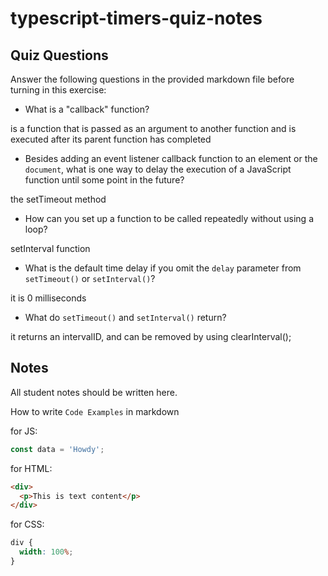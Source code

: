 # typescript-timers-quiz-notes

## Quiz Questions

Answer the following questions in the provided markdown file before turning in this exercise:

- What is a "callback" function?

is a function that is passed as an argument to another function and is executed after its parent function has completed

- Besides adding an event listener callback function to an element or the `document`, what is one way to delay the execution of a JavaScript function until some point in the future?

the setTimeout method

- How can you set up a function to be called repeatedly without using a loop?

setInterval function

- What is the default time delay if you omit the `delay` parameter from `setTimeout()` or `setInterval()`?

it is 0 milliseconds

- What do `setTimeout()` and `setInterval()` return?

it returns an intervalID, and can be removed by using clearInterval();

## Notes

All student notes should be written here.

How to write `Code Examples` in markdown

for JS:

```javascript
const data = 'Howdy';
```

for HTML:

```html
<div>
  <p>This is text content</p>
</div>
```

for CSS:

```css
div {
  width: 100%;
}
```
